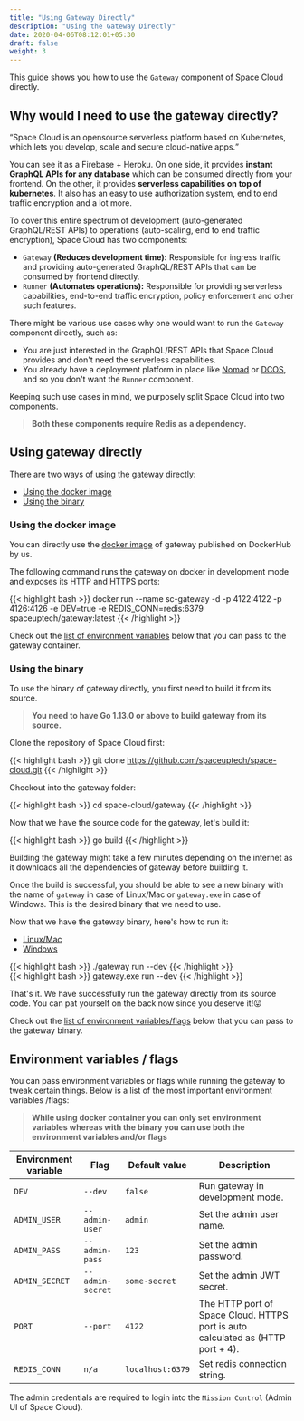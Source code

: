 ```yaml
---
title: "Using Gateway Directly"
description: "Using the Gateway Directly"
date: 2020-04-06T08:12:01+05:30
draft: false
weight: 3
---
```



This guide shows you how to use the `Gateway` component of Space Cloud directly.

## Why would I need to use the gateway directly?


<q>Space Cloud is an opensource serverless platform based on Kubernetes, which lets you develop, scale and secure cloud-native apps.</q>

You can see it as a Firebase + Heroku. On one side, it provides **instant GraphQL APIs for any database** which can be consumed directly from your frontend. On the other, it provides **serverless capabilities on top of kubernetes**. It also has an easy to use authorization system, end to end traffic encryption and a lot more.

To cover this entire spectrum of development (auto-generated GraphQL/REST APIs) to operations (auto-scaling, end to end traffic encryption), Space Cloud has two components:

- `Gateway` **(Reduces development time):** Responsible for ingress traffic and providing auto-generated GraphQL/REST APIs that can be consumed by frontend directly.
- `Runner` **(Automates operations):** Responsible for providing serverless capabilities, end-to-end traffic encryption, policy enforcement and other such features.

There might be various use cases why one would want to run the `Gateway` component directly, such as:

- You are just interested in the GraphQL/REST APIs that Space Cloud provides and don't need the serverless capabilities.
- You already have a deployment platform in place like [Nomad](https://nomadproject.io/) or [DCOS](https://dcos.io/), and so you don't want the `Runner` component.

Keeping such use cases in mind, we purposely split Space Cloud into two components.

> **Both these components require Redis as a dependency.**

## Using gateway directly

There are two ways of using the gateway directly:

- [Using the docker image](/install/using-gateway-directly/#using-the-docker-image)
- [Using the binary](/install/using-gateway-directly/#using-the-binary)

### Using the docker image


You can directly use the [docker image](https://hub.docker.com/r/spaceuptech/gateway) of gateway published on DockerHub by us.

The following command runs the gateway on docker in development mode and exposes its HTTP and HTTPS ports:

{{< highlight bash >}}
docker run --name sc-gateway -d -p 4122:4122 -p 4126:4126 -e DEV=true -e REDIS_CONN=redis:6379 spaceuptech/gateway:latest
{{< /highlight >}}

Check out the [list of environment variables](/install/using-gateway-directly/#environment-variables--flags) below that you can pass to the gateway container.

### Using the binary

To use the binary of gateway directly, you first need to build it from its source.

> **You need to have Go 1.13.0 or above to build gateway from its source.**

Clone the repository of Space Cloud first:

{{< highlight bash >}}
git clone https://github.com/spaceuptech/space-cloud.git
{{< /highlight >}}


Checkout into the gateway folder:

{{< highlight bash >}}
cd space-cloud/gateway
{{< /highlight >}}

Now that we have the source code for the gateway, let's build it:

{{< highlight bash >}}
go build
{{< /highlight >}}

Building the gateway might take a few minutes depending on the internet as it downloads all the dependencies of gateway before building it.

Once the build is successful, you should be able to see a new binary with the name of `gateway` in case of Linux/Mac or `gateway.exe` in case of Windows. This is the desired binary that we need to use.

Now that we have the gateway binary, here's how to run it:

<div class="row tabs-wrapper">
  <div class="col s12" style="padding:0">
    <ul class="tabs">
      <li class="tab col s2"><a class="active" href="#unix">Linux/Mac</a></li>
      <li class="tab col s2"><a href="#windows">Windows</a></li>
    </ul>
  </div>
  <div id="unix" class="col s12" style="padding:0">
{{< highlight bash >}}
./gateway run --dev
{{< /highlight >}}
  </div>
  <div id="windows" class="col s12" style="padding:0">
{{< highlight bash >}}
gateway.exe run --dev
{{< /highlight >}}
  </div>
</div>

That's it. We have successfully run the gateway directly from its source code. You can pat yourself on the back now since you deserve it!😛

Check out the [list of environment variables/flags](/install/using-gateway-directly/#environment-variables--flags) below that you can pass to the gateway binary.

## Environment variables / flags

You can pass environment variables or flags while running the gateway to tweak certain things. Below is a list of the most important environment variables /flags:

> **While using docker container you can only set environment variables whereas with the binary you can use both the environment variables and/or flags**

| Environment variable | Flag             | Default value | Description                      |
|----------------------|------------------|---------------|----------------------------------|
| `DEV`                | `--dev`          | `false`       | Run gateway in development mode. |
| `ADMIN_USER`         | `--admin-user`   | `admin`       | Set the admin user name.         |
| `ADMIN_PASS`         | `--admin-pass`   | `123`         | Set the admin password.          |
| `ADMIN_SECRET`       | `--admin-secret` | `some-secret` | Set the admin JWT secret.        |
| `PORT`               | `--port`         | `4122`        | The HTTP port of Space Cloud. HTTPS port is auto calculated as (HTTP port + 4).|
| `REDIS_CONN`         | `n/a`            | `localhost:6379`| Set redis connection string.     |

The admin credentials are required to login into the `Mission Control` (Admin UI of Space Cloud).